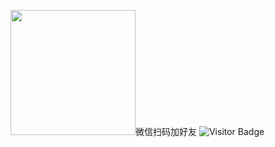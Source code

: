 <img src="https://images.gitee.com/uploads/images/2022/0408/071102_611afdf6_381412.jpeg" width="200px" height="200px">微信扫码加好友
![Visitor Badge](https://visitor-badge.laobi.icu/badge?page_id=leorian.leorian)
